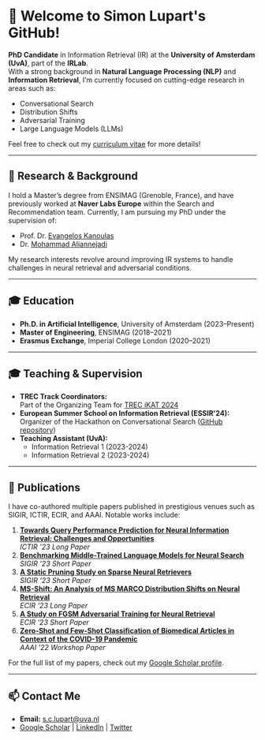 # 👋 Welcome to Simon Lupart's GitHub!

**PhD Candidate** in Information Retrieval (IR) at the **University of Amsterdam (UvA)**, part of the **IRLab**.  
With a strong background in **Natural Language Processing (NLP)** and **Information Retrieval**, I’m currently focused on cutting-edge research in areas such as:

- Conversational Search
- Distribution Shifts
- Adversarial Training
- Large Language Models (LLMs)

Feel free to check out my [curriculum vitae](https://SimonLupart.github.io/files/CV_Simon_Lupart.pdf) for more details!

---

## 🔬 Research & Background
I hold a Master’s degree from ENSIMAG (Grenoble, France), and have previously worked at **Naver Labs Europe** within the Search and Recommendation team. Currently, I am pursuing my PhD under the supervision of:
- Prof. Dr. [Evangelos Kanoulas](https://staff.fnwi.uva.nl/e.kanoulas/)
- Dr. [Mohammad Aliannejadi](https://aliannejadi.com/)

My research interests revolve around improving IR systems to handle challenges in neural retrieval and adversarial conditions.

---

## 🎓 Education

- **Ph.D. in Artificial Intelligence**, University of Amsterdam (2023–Present)
- **Master of Engineering**, ENSIMAG (2018–2021)
- **Erasmus Exchange**, Imperial College London (2020–2021)

---

## 🎓 Teaching & Supervision

- **TREC Track Coordinators:**  
   Part of the Organizing Team for [TREC iKAT 2024](https://www.trecikat.com/)
- **European Summer School on Information Retrieval (ESSIR'24):**  
   Organizer of the Hackathon on Conversational Search ([GitHub repository](https://github.com/SimonLupart/essir24-convsearch/tree/main))
- **Teaching Assistant (UvA):**  
   - Information Retrieval 1 (2023-2024)  
   - Information Retrieval 2 (2023-2024)

---

## 📝 Publications

I have co-authored multiple papers published in prestigious venues such as SIGIR, ICTIR, ECIR, and AAAI. Notable works include:
1. **[Towards Query Performance Prediction for Neural Information Retrieval: Challenges and Opportunities](https://dl.acm.org/doi/pdf/10.1145/3578337.3605142)**  
   _ICTIR '23 Long Paper_
2. **[Benchmarking Middle-Trained Language Models for Neural Search](https://dl.acm.org/doi/pdf/10.1145/3539618.3591956)**  
   _SIGIR '23 Short Paper_
3. **[A Static Pruning Study on Sparse Neural Retrievers](https://dl.acm.org/doi/pdf/10.1145/3539618.3591941)**  
   _SIGIR '23 Short Paper_
4. **[MS-Shift: An Analysis of MS MARCO Distribution Shifts on Neural Retrieval](https://arxiv.org/pdf/2205.02870)**  
   _ECIR '23 Long Paper_
5. **[A Study on FGSM Adversarial Training for Neural Retrieval](https://arxiv.org/pdf/2301.10576)**  
   _ECIR '23 Short Paper_
6. **[Zero-Shot and Few-Shot Classification of Biomedical Articles in Context of the COVID-19 Pandemic](https://arxiv.org/pdf/2201.03017)**  
   _AAAI '22 Workshop Paper_

For the full list of my papers, check out my [Google Scholar profile](https://scholar.google.com/citations?user=gJQMnv8AAAAJ&hl=en).

---

## 📫 Contact Me

- **Email:** s.c.lupart@uva.nl  
- [Google Scholar](https://scholar.google.com/citations?user=gJQMnv8AAAAJ&hl=en) | [LinkedIn](https://www.linkedin.com/in/simon_lupart/) | [Twitter](https://twitter.com/simon-lupart)
